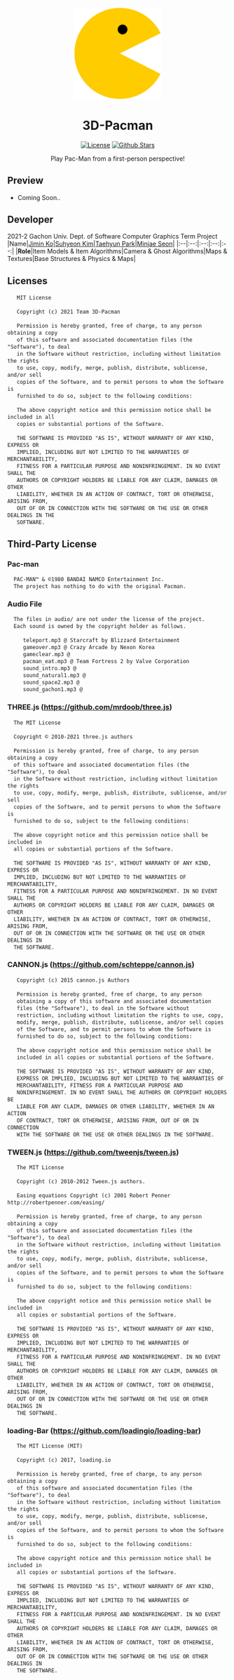 <p align="center">
    <a href="https://github.com/Aftermoon-dev/3D-Pacman"><img alt="G-Bro Logo" src="https://raw.githubusercontent.com/Aftermoon-dev/3D-Pacman/main/image/pacman.png" width="200px"></a>
</p>

<h1 align="center">3D-Pacman</h1>

<p align="center">
    <a href="https://opensource.org/licenses/MIT"><img alt="License" src="https://img.shields.io/github/license/Aftermoon-dev/3D-Pacman"></a>
    <a href="https://github.com/Aftermoon-dev/3D-Pacman"><img alt="Github Stars" src="https://img.shields.io/github/stars/Aftermoon-dev/3D-Pacman?style=social"></a>
</p>

<p align="center">
    Play Pac-Man from a first-person perspective!
</p>

## Preview
 - Coming Soon..

## Developer
2021-2 Gachon Univ. Dept. of Software Computer Graphics Term Project
|Name|<a href="https://github.com/JM2308">Jimin Ko<a>|<a href="https://github.com/catsaveearth">Suhyeon Kim</a>|<a href="https://github.com/Taehyuny">Taehyun Park</a>|<a href="https://github.com/Aftermoon-dev">Minjae Seon</a>|
|:--|:--:|:--:|:--:|:--:|
|**Role**|Item Models & Item Algorithms|Camera & Ghost Algorithms|Maps & Textures|Base Structures & Physics & Maps|

## Licenses
```
   MIT License

   Copyright (c) 2021 Team 3D-Pacman 

   Permission is hereby granted, free of charge, to any person obtaining a copy
   of this software and associated documentation files (the "Software"), to deal
   in the Software without restriction, including without limitation the rights
   to use, copy, modify, merge, publish, distribute, sublicense, and/or sell
   copies of the Software, and to permit persons to whom the Software is
   furnished to do so, subject to the following conditions:

   The above copyright notice and this permission notice shall be included in all
   copies or substantial portions of the Software.

   THE SOFTWARE IS PROVIDED "AS IS", WITHOUT WARRANTY OF ANY KIND, EXPRESS OR
   IMPLIED, INCLUDING BUT NOT LIMITED TO THE WARRANTIES OF MERCHANTABILITY,
   FITNESS FOR A PARTICULAR PURPOSE AND NONINFRINGEMENT. IN NO EVENT SHALL THE
   AUTHORS OR COPYRIGHT HOLDERS BE LIABLE FOR ANY CLAIM, DAMAGES OR OTHER
   LIABILITY, WHETHER IN AN ACTION OF CONTRACT, TORT OR OTHERWISE, ARISING FROM,
   OUT OF OR IN CONNECTION WITH THE SOFTWARE OR THE USE OR OTHER DEALINGS IN THE
   SOFTWARE.
```
## Third-Party License
 ### Pac-man
 ```
   PAC-MAN™ & ©1980 BANDAI NAMCO Entertainment Inc.
   The project has nothing to do with the original Pacman.
 ```
 ### Audio File
 ```
   The files in audio/ are not under the license of the project.
   Each sound is owned by the copyright holder as follows.

      teleport.mp3 @ Starcraft by Blizzard Entertainment
      gameover.mp3 @ Crazy Arcade by Nexon Korea
      gameclear.mp3 @
      pacman_eat.mp3 @ Team Fortress 2 by Valve Corporation
      sound_intro.mp3 @
      sound_natural1.mp3 @
      sound_space2.mp3 @
      sound_gachon1.mp3 @
 ```
 ### THREE.js (https://github.com/mrdoob/three.js)
 ```
   The MIT License

   Copyright © 2010-2021 three.js authors

   Permission is hereby granted, free of charge, to any person obtaining a copy
   of this software and associated documentation files (the "Software"), to deal
   in the Software without restriction, including without limitation the rights
   to use, copy, modify, merge, publish, distribute, sublicense, and/or sell
   copies of the Software, and to permit persons to whom the Software is
   furnished to do so, subject to the following conditions:

   The above copyright notice and this permission notice shall be included in
   all copies or substantial portions of the Software.

   THE SOFTWARE IS PROVIDED "AS IS", WITHOUT WARRANTY OF ANY KIND, EXPRESS OR
   IMPLIED, INCLUDING BUT NOT LIMITED TO THE WARRANTIES OF MERCHANTABILITY,
   FITNESS FOR A PARTICULAR PURPOSE AND NONINFRINGEMENT. IN NO EVENT SHALL THE
   AUTHORS OR COPYRIGHT HOLDERS BE LIABLE FOR ANY CLAIM, DAMAGES OR OTHER
   LIABILITY, WHETHER IN AN ACTION OF CONTRACT, TORT OR OTHERWISE, ARISING FROM,
   OUT OF OR IN CONNECTION WITH THE SOFTWARE OR THE USE OR OTHER DEALINGS IN
   THE SOFTWARE.
 ```
 ### CANNON.js (https://github.com/schteppe/cannon.js)
 ```
    Copyright (c) 2015 cannon.js Authors

    Permission is hereby granted, free of charge, to any person
    obtaining a copy of this software and associated documentation
    files (the "Software"), to deal in the Software without
    restriction, including without limitation the rights to use, copy,
    modify, merge, publish, distribute, sublicense, and/or sell copies
    of the Software, and to permit persons to whom the Software is
    furnished to do so, subject to the following conditions:

    The above copyright notice and this permission notice shall be
    included in all copies or substantial portions of the Software.

    THE SOFTWARE IS PROVIDED "AS IS", WITHOUT WARRANTY OF ANY KIND,
    EXPRESS OR IMPLIED, INCLUDING BUT NOT LIMITED TO THE WARRANTIES OF
    MERCHANTABILITY, FITNESS FOR A PARTICULAR PURPOSE AND
    NONINFRINGEMENT. IN NO EVENT SHALL THE AUTHORS OR COPYRIGHT HOLDERS BE
    LIABLE FOR ANY CLAIM, DAMAGES OR OTHER LIABILITY, WHETHER IN AN ACTION
    OF CONTRACT, TORT OR OTHERWISE, ARISING FROM, OUT OF OR IN CONNECTION
    WITH THE SOFTWARE OR THE USE OR OTHER DEALINGS IN THE SOFTWARE.
 ```
    
    
 ### TWEEN.js (https://github.com/tweenjs/tween.js)
 ```
    The MIT License

    Copyright (c) 2010-2012 Tween.js authors.

    Easing equations Copyright (c) 2001 Robert Penner http://robertpenner.com/easing/

    Permission is hereby granted, free of charge, to any person obtaining a copy
    of this software and associated documentation files (the "Software"), to deal
    in the Software without restriction, including without limitation the rights
    to use, copy, modify, merge, publish, distribute, sublicense, and/or sell
    copies of the Software, and to permit persons to whom the Software is
    furnished to do so, subject to the following conditions:

    The above copyright notice and this permission notice shall be included in
    all copies or substantial portions of the Software.

    THE SOFTWARE IS PROVIDED "AS IS", WITHOUT WARRANTY OF ANY KIND, EXPRESS OR
    IMPLIED, INCLUDING BUT NOT LIMITED TO THE WARRANTIES OF MERCHANTABILITY,
    FITNESS FOR A PARTICULAR PURPOSE AND NONINFRINGEMENT. IN NO EVENT SHALL THE
    AUTHORS OR COPYRIGHT HOLDERS BE LIABLE FOR ANY CLAIM, DAMAGES OR OTHER
    LIABILITY, WHETHER IN AN ACTION OF CONTRACT, TORT OR OTHERWISE, ARISING FROM,
    OUT OF OR IN CONNECTION WITH THE SOFTWARE OR THE USE OR OTHER DEALINGS IN
    THE SOFTWARE.
 ```
 ### loading-Bar (https://github.com/loadingio/loading-bar)
 ```
    The MIT License (MIT)

    Copyright (c) 2017, loading.io

    Permission is hereby granted, free of charge, to any person obtaining a copy
    of this software and associated documentation files (the "Software"), to deal
    in the Software without restriction, including without limitation the rights
    to use, copy, modify, merge, publish, distribute, sublicense, and/or sell
    copies of the Software, and to permit persons to whom the Software is
    furnished to do so, subject to the following conditions:

    The above copyright notice and this permission notice shall be included in
    all copies or substantial portions of the Software.

    THE SOFTWARE IS PROVIDED "AS IS", WITHOUT WARRANTY OF ANY KIND, EXPRESS OR
    IMPLIED, INCLUDING BUT NOT LIMITED TO THE WARRANTIES OF MERCHANTABILITY,
    FITNESS FOR A PARTICULAR PURPOSE AND NONINFRINGEMENT. IN NO EVENT SHALL THE
    AUTHORS OR COPYRIGHT HOLDERS BE LIABLE FOR ANY CLAIM, DAMAGES OR OTHER
    LIABILITY, WHETHER IN AN ACTION OF CONTRACT, TORT OR OTHERWISE, ARISING FROM,
    OUT OF OR IN CONNECTION WITH THE SOFTWARE OR THE USE OR OTHER DEALINGS IN
    THE SOFTWARE.
 ```
